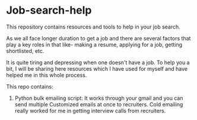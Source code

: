 # Job-search-help
This repository contains resources and tools to help in your job search.

As we all face longer duration to get a job and there are several factors that play a key roles in that like- making a resume, applying for a job, getting shortlisted, etc.

It is quite tiring and depressing when one doesn't have a job. To help you a bit, I will be sharing here resources which I have used for myself and have helped me in this whole process.

This repo contains:

1. Python bulk emailing script: It works through your gmail and you can send multiple Customized emails at once to recruiters. Cold emailing really worked for me in getting interview calls from recruiters.
